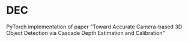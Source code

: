 # DEC
PyTorch implementation of paper "Toward Accurate Camera-based 3D Object Detection via Cascade Depth Estimation and Calibration"
